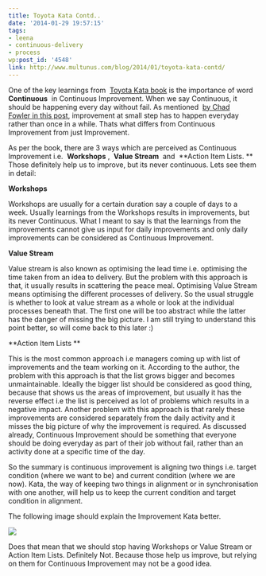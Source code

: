 ```yaml
---
title: Toyota Kata Contd..
date: '2014-01-29 19:57:15'
tags:
- leena
- continuous-delivery
- process
wp:post_id: '4548'
link: http://www.multunus.com/blog/2014/01/toyota-kata-contd/
---
```


One of the key learnings from 
[Toyota Kata book](http://www.amazon.com/Toyota-Kata-Managing-Improvement-Adaptiveness/dp/0071635238) is the importance of word 
**Continuous**
 in Continuous Improvement. When we say Continuous, it should be happening every day without fail. As mentioned 
[by Chad Fowler in this post](http://www.fourhourworkweek.com/blog/2009/07/28/the-big-question-are-you-better-than-yesterday/), improvement at small step has to happen everyday rather than once in a while. Thats what differs from Continuous Improvement from just Improvement.

As per the book, there are 3 ways which are perceived as Continuous Improvement i.e. 
**Workshops**
, 
**Value Stream**
 and 
**Action Item Lists. **
Those definitely help us to improve, but its never continuous. Lets see them in detail:


**Workshops**


Workshops are usually for a certain duration say a couple of days to a week. Usually learnings from the Workshops results in improvements, but its never Continuous. What I meant to say is that the learnings from the improvements cannot give us input for daily improvements and only daily improvements can be considered as Continuous Improvement.


**Value Stream**


Value stream is also known as optimising the lead time i.e. optimising the time taken from an idea to delivery. But the problem with this approach is that, it usually results in scattering the peace meal. Optimising Value Stream means optimising the different processes of delivery. So the usual struggle is whether to look at value stream as a whole or look at the individual processes beneath that. The first one will be too abstract while the latter has the danger of missing the big picture. I am still trying to understand this point better, so will come back to this later :)


**Action Item Lists **


This is the most common approach i.e managers coming up with list of improvements and the team working on it. According to the author, the problem with this approach is that the list grows bigger and becomes unmaintainable. Ideally the bigger list should be considered as good thing, because that shows us the areas of improvement, but usually it has the reverse effect i.e the list is perceived as lot of problems which results in a negative impact. Another problem with this approach is that rarely these improvements are considered separately from the daily activity and it misses the big picture of why the improvement is required. As discussed already, Continuous Improvement should be something that everyone should be doing everyday as part of their job without fail, rather than an activity done at a specific time of the day.

So the summary is continuous improvement is aligning two things i.e. target condition (where we want to be) and current condition (where we are now). Kata, the way of keeping two things in alignment or in synchronisation with one another, will help us to keep the current condition and target condition in alignment.

The following image should explain the Improvement Kata better.


![](http://www.lean.org/images/katapattern.jpg)

Does that mean that we should stop having Workshops or Value Stream or Action Item Lists. Definitely Not. Because those help us improve, but relying on them for Continuous Improvement may not be a good idea.

 
